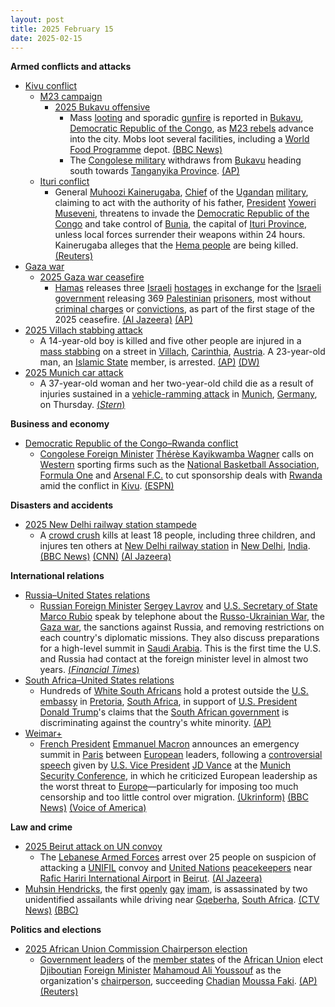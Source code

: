 ```yaml
---
layout: post
title: 2025 February 15
date: 2025-02-15
---
```



**Armed conflicts and attacks**

* [Kivu conflict](https://en.wikipedia.org/wiki/Kivu_conflict "Kivu conflict")
  + [M23 campaign](https://en.wikipedia.org/wiki/M23_campaign_%282022%E2%80%93present%29 "M23 campaign (2022–present)")
    - [2025 Bukavu offensive](https://en.wikipedia.org/wiki/2025_Bukavu_offensive "2025 Bukavu offensive")
      * Mass [looting](https://en.wikipedia.org/wiki/Looting "Looting") and sporadic [gunfire](https://en.wikipedia.org/wiki/Gunfire "Gunfire") is reported in [Bukavu](https://en.wikipedia.org/wiki/Bukavu "Bukavu"), [Democratic Republic of the Congo](https://en.wikipedia.org/wiki/Democratic_Republic_of_the_Congo "Democratic Republic of the Congo"), as [M23 rebels](https://en.wikipedia.org/wiki/March_23_Movement "March 23 Movement") advance into the city. Mobs loot several facilities, including a [World Food Programme](https://en.wikipedia.org/wiki/World_Food_Programme "World Food Programme") depot. [(BBC News)](https://www.bbc.co.uk/news/articles/c1m5dppk5xmo)
      * The [Congolese military](https://en.wikipedia.org/wiki/Armed_Forces_of_the_Democratic_Republic_of_the_Congo "Armed Forces of the Democratic Republic of the Congo") withdraws from [Bukavu](https://en.wikipedia.org/wiki/Bukavu "Bukavu") heading south towards [Tanganyika Province](https://en.wikipedia.org/wiki/Tanganyika_Province "Tanganyika Province"). [(AP)](https://apnews.com/article/congo-fighting-bukavu-m23-rwanda-9092314a99030530e43ba73bd332af50)
  + [Ituri conflict](https://en.wikipedia.org/wiki/Ituri_conflict "Ituri conflict")
    - General [Muhoozi Kainerugaba](https://en.wikipedia.org/wiki/Muhoozi_Kainerugaba "Muhoozi Kainerugaba"), [Chief](https://en.wikipedia.org/wiki/Chief_of_Defence_Forces_%28Uganda%29 "Chief of Defence Forces (Uganda)") of the [Ugandan](https://en.wikipedia.org/wiki/Uganda "Uganda") [military](https://en.wikipedia.org/wiki/Uganda_People%27s_Defence_Force "Uganda People's Defence Force"), claiming to act with the authority of his father, [President](https://en.wikipedia.org/wiki/President_of_Uganda "President of Uganda") [Yoweri Museveni](https://en.wikipedia.org/wiki/Yoweri_Museveni "Yoweri Museveni"), threatens to invade the [Democratic Republic of the Congo](https://en.wikipedia.org/wiki/Democratic_Republic_of_the_Congo "Democratic Republic of the Congo") and take control of [Bunia](https://en.wikipedia.org/wiki/Bunia "Bunia"), the capital of [Ituri Province](https://en.wikipedia.org/wiki/Ituri_Province "Ituri Province"), unless local forces surrender their weapons within 24 hours. Kainerugaba alleges that the [Hema people](https://en.wikipedia.org/wiki/Hema_people "Hema people") are being killed. [(Reuters)](https://www.reuters.com/world/africa/uganda-military-chief-threatens-attack-eastern-congo-town-bunia-2025-02-15/)
* [Gaza war](https://en.wikipedia.org/wiki/Gaza_war "Gaza war")
  + [2025 Gaza war ceasefire](https://en.wikipedia.org/wiki/2025_Gaza_war_ceasefire "2025 Gaza war ceasefire")
    - [Hamas](https://en.wikipedia.org/wiki/Hamas "Hamas") releases three [Israeli](https://en.wikipedia.org/wiki/Israelis "Israelis") [hostages](https://en.wikipedia.org/wiki/Gaza_war_hostage_crisis "Gaza war hostage crisis") in exchange for the [Israeli government](https://en.wikipedia.org/wiki/Israeli_government "Israeli government") releasing 369 [Palestinian](https://en.wikipedia.org/wiki/Palestinians "Palestinians") [prisoners](https://en.wikipedia.org/wiki/Palestinians_in_Israeli_custody "Palestinians in Israeli custody"), most without [criminal charges](https://en.wikipedia.org/wiki/Criminal_charge "Criminal charge") or [convictions](https://en.wikipedia.org/wiki/Conviction "Conviction"), as part of the first stage of the 2025 ceasefire. [(Al Jazeera)](https://www.aljazeera.com/news/2025/2/15/israeli-captives-story) [(AP)](https://apnews.com/article/israel-palestinians-hamas-war-news-ceasefire-hostages-02-15-2025-22a2d731961eb766e6c7914cb84e3990)
* [2025 Villach stabbing attack](https://en.wikipedia.org/wiki/2025_Villach_stabbing_attack "2025 Villach stabbing attack")
  + A 14-year-old boy is killed and five other people are injured in a [mass stabbing](https://en.wikipedia.org/wiki/Mass_stabbing "Mass stabbing") on a street in [Villach](https://en.wikipedia.org/wiki/Villach "Villach"), [Carinthia](https://en.wikipedia.org/wiki/Carinthia "Carinthia"), [Austria](https://en.wikipedia.org/wiki/Austria "Austria"). A 23-year-old man, an [Islamic State](https://en.wikipedia.org/wiki/Islamic_State "Islamic State") member, is arrested. [(AP)](https://apnews.com/article/austria-stabbings-4913f6921c6f27e6d7fd8590da85cc9f) [(DW)](https://www.dw.com/en/austria-stabbing-islamist-attack-interior-minister-says/a-71629831)
* [2025 Munich car attack](https://en.wikipedia.org/wiki/2025_Munich_car_attack "2025 Munich car attack")
  + A 37-year-old woman and her two-year-old child die as a result of injuries sustained in a [vehicle-ramming attack](https://en.wikipedia.org/wiki/Vehicle-ramming_attack "Vehicle-ramming attack") in [Munich](https://en.wikipedia.org/wiki/Munich "Munich"), [Germany](https://en.wikipedia.org/wiki/Germany "Germany"), on Thursday. [(*Stern*)](https://www.stern.de/panorama/verbrechen/muenchen--kind-und-frau-nach-anschlag-mit-auto-gestorben-35470484.html)

**Business and economy**

* [Democratic Republic of the Congo–Rwanda conflict](https://en.wikipedia.org/wiki/Democratic_Republic_of_the_Congo%E2%80%93Rwanda_conflict "Democratic Republic of the Congo–Rwanda conflict")
  + [Congolese Foreign Minister](https://en.wikipedia.org/wiki/Minister_of_Foreign_Affairs_%28Democratic_Republic_of_the_Congo%29 "Minister of Foreign Affairs (Democratic Republic of the Congo)") [Thérèse Kayikwamba Wagner](https://en.wikipedia.org/wiki/Th%C3%A9r%C3%A8se_Kayikwamba_Wagner "Thérèse Kayikwamba Wagner") calls on [Western](https://en.wikipedia.org/wiki/Western_world "Western world") sporting firms such as the [National Basketball Association](https://en.wikipedia.org/wiki/National_Basketball_Association "National Basketball Association"), [Formula One](https://en.wikipedia.org/wiki/Formula_One "Formula One") and [Arsenal F.C.](https://en.wikipedia.org/wiki/Arsenal_F.C. "Arsenal F.C.") to cut sponsorship deals with [Rwanda](https://en.wikipedia.org/wiki/Rwanda "Rwanda") amid the conflict in [Kivu](https://en.wikipedia.org/wiki/Kivu "Kivu"). [(ESPN)](https://www.espn.co.uk/nba/story/_/id/43841887/congo-asks-nba-f1-soccer-teams-end-rwanda-deals-surge-violence)

**Disasters and accidents**

* [2025 New Delhi railway station stampede](https://en.wikipedia.org/wiki/2025_New_Delhi_railway_station_stampede "2025 New Delhi railway station stampede")
  + A [crowd crush](https://en.wikipedia.org/wiki/Crowd_collapses_and_crushes "Crowd collapses and crushes") kills at least 18 people, including three children, and injures ten others at [New Delhi railway station](https://en.wikipedia.org/wiki/New_Delhi_railway_station "New Delhi railway station") in [New Delhi](https://en.wikipedia.org/wiki/New_Delhi "New Delhi"), [India](https://en.wikipedia.org/wiki/India "India"). [(BBC News)](https://www.bbc.co.uk/news/articles/czj3r0y7849o) [(CNN)](https://edition.cnn.com/2025/02/15/india/india-crowd-crush-delhi-train-mela-int-latam/index.html) [(Al Jazeera)](https://www.aljazeera.com/news/2025/2/16/children-among-15-killed-in-crush-at-new-delhi-train-station-in-india)

**International relations**

* [Russia–United States relations](https://en.wikipedia.org/wiki/Russia%E2%80%93United_States_relations "Russia–United States relations")
  + [Russian Foreign Minister](https://en.wikipedia.org/wiki/Minister_of_Foreign_Affairs_%28Russia%29 "Minister of Foreign Affairs (Russia)") [Sergey Lavrov](https://en.wikipedia.org/wiki/Sergey_Lavrov "Sergey Lavrov") and [U.S. Secretary of State](https://en.wikipedia.org/wiki/U.S._Secretary_of_State "U.S. Secretary of State") [Marco Rubio](https://en.wikipedia.org/wiki/Marco_Rubio "Marco Rubio") speak by telephone about the [Russo-Ukrainian War](https://en.wikipedia.org/wiki/Russo-Ukrainian_War "Russo-Ukrainian War"), the [Gaza war](https://en.wikipedia.org/wiki/Gaza_war "Gaza war"), the sanctions against Russia, and removing restrictions on each country's diplomatic missions. They also discuss preparations for a high-level summit in [Saudi Arabia](https://en.wikipedia.org/wiki/Saudi_Arabia "Saudi Arabia"). This is the first time the U.S. and Russia had contact at the foreign minister level in almost two years. [(*Financial Times*)](https://www.ft.com/content/25c3bcf6-9da7-4c46-9054-d4a0778356c3)
* [South Africa–United States relations](https://en.wikipedia.org/wiki/South_Africa%E2%80%93United_States_relations "South Africa–United States relations")
  + Hundreds of [White South Africans](https://en.wikipedia.org/wiki/White_South_Africans "White South Africans") hold a protest outside the [U.S. embassy](https://en.wikipedia.org/wiki/Embassy_of_the_United_States%2C_Pretoria "Embassy of the United States, Pretoria") in [Pretoria](https://en.wikipedia.org/wiki/Pretoria "Pretoria"), [South Africa](https://en.wikipedia.org/wiki/South_Africa "South Africa"), in support of [U.S. President](https://en.wikipedia.org/wiki/President_of_the_United_States "President of the United States") [Donald Trump](https://en.wikipedia.org/wiki/Donald_Trump "Donald Trump")'s claims that the [South African government](https://en.wikipedia.org/wiki/Government_of_South_Africa "Government of South Africa") is discriminating against the country's white minority. [(AP)](https://apnews.com/article/trump-south-africa-white-afrikaners-b41aa729360af4d1d090ea1ac1e22cce)
* [Weimar+](https://en.wikipedia.org/wiki/Weimar%2B "Weimar+")
  + [French President](https://en.wikipedia.org/wiki/President_of_France "President of France") [Emmanuel Macron](https://en.wikipedia.org/wiki/Emmanuel_Macron "Emmanuel Macron") announces an emergency summit in [Paris](https://en.wikipedia.org/wiki/Paris "Paris") between [European](https://en.wikipedia.org/wiki/European_Union "European Union") leaders, following a [controversial speech](https://en.wikipedia.org/wiki/2025_JD_Vance_speech_at_the_Munich_Security_Conference "2025 JD Vance speech at the Munich Security Conference") given by [U.S. Vice President](https://en.wikipedia.org/wiki/Vice_President_of_the_United_States "Vice President of the United States") [JD Vance](https://en.wikipedia.org/wiki/JD_Vance "JD Vance") at the [Munich Security Conference](https://en.wikipedia.org/wiki/Munich_Security_Conference "Munich Security Conference"), in which he criticized European leadership as the worst threat to [Europe](https://en.wikipedia.org/wiki/Europe "Europe")—particularly for imposing too much censorship and too little control over migration. [(Ukrinform)](https://www.ukrinform.net/rubric-polytics/3960538-macron-invites-european-leaders-to-paris.html) [(BBC News)](https://www.bbc.com/news/articles/c04nw1pg3k2o) [(Voice of America)](https://www.voanews.com/a/at-munich-conference-us-vp-vance-warns-european-allies-of-threat-from-within-/7975270.html)

**Law and crime**

* [2025 Beirut attack on UN convoy](https://en.wikipedia.org/wiki/2025_Beirut_attack_on_UN_convoy "2025 Beirut attack on UN convoy")
  + The [Lebanese Armed Forces](https://en.wikipedia.org/wiki/Lebanese_Armed_Forces "Lebanese Armed Forces") arrest over 25 people on suspicion of attacking a [UNIFIL](https://en.wikipedia.org/wiki/UNIFIL "UNIFIL") convoy and [United Nations](https://en.wikipedia.org/wiki/United_Nations "United Nations") [peacekeepers](https://en.wikipedia.org/wiki/United_Nations_peacekeeping "United Nations peacekeeping") near [Rafic Hariri International Airport](https://en.wikipedia.org/wiki/Beirut%E2%80%93Rafic_Hariri_International_Airport "Beirut–Rafic Hariri International Airport") in [Beirut](https://en.wikipedia.org/wiki/Beirut "Beirut"). [(Al Jazeera)](https://www.aljazeera.com/news/2025/2/15/un-commander-injured-as-lebanese-protesters-torch-car-near-beirut-airport)
* [Muhsin Hendricks](https://en.wikipedia.org/wiki/Muhsin_Hendricks "Muhsin Hendricks"), the first [openly](https://en.wikipedia.org/wiki/Coming_out "Coming out") [gay](https://en.wikipedia.org/wiki/Gay "Gay") [imam](https://en.wikipedia.org/wiki/Imam "Imam"), is assassinated by two unidentified assailants while driving near [Gqeberha](https://en.wikipedia.org/wiki/Gqeberha "Gqeberha"), [South Africa](https://en.wikipedia.org/wiki/South_Africa "South Africa"). [(CTV News)](https://www.ctvnews.ca/world/article/openly-gay-south-african-imam-shot-dead/) [(BBC)](https://www.bbc.com/news/articles/c05l33j7rq7o/)

**Politics and elections**

* [2025 African Union Commission Chairperson election](https://en.wikipedia.org/wiki/2025_African_Union_Commission_Chairperson_election "2025 African Union Commission Chairperson election")
  + [Government leaders](https://en.wikipedia.org/wiki/List_of_current_heads_of_state_and_government "List of current heads of state and government") of the [member states](https://en.wikipedia.org/wiki/Member_states_of_the_African_Union "Member states of the African Union") of the [African Union](https://en.wikipedia.org/wiki/African_Union "African Union") elect [Djiboutian](https://en.wikipedia.org/wiki/Djibouti "Djibouti") [Foreign Minister](https://en.wikipedia.org/wiki/Minister_of_Foreign_Affairs_%28Djibouti%29 "Minister of Foreign Affairs (Djibouti)") [Mahamoud Ali Youssouf](https://en.wikipedia.org/wiki/Mahamoud_Ali_Youssouf "Mahamoud Ali Youssouf") as the organization's [chairperson](https://en.wikipedia.org/wiki/Chairperson_of_the_African_Union_Commission "Chairperson of the African Union Commission"), succeeding [Chadian](https://en.wikipedia.org/wiki/Chad "Chad") [Moussa Faki](https://en.wikipedia.org/wiki/Moussa_Faki "Moussa Faki"). [(AP)](https://apnews.com/article/african-union-commission-new-leader-djibouti-4441f23a6e8861b5efd4bb3653a40a6d) [(Reuters)](https://www.reuters.com/world/africa/djiboutis-foreign-minister-elected-top-african-union-post-2025-02-15/)
